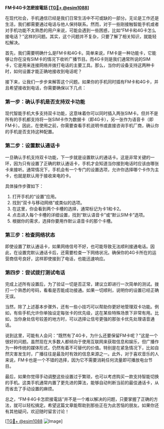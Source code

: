 **FM卡4G卡怎麽接電話 [[TG💪+ @esim1088](https://t.me/s/esim1088)]**

在现代社会，手机通信已经是我们日常生活中不可或缺的一部分。无论是工作还是生活，我们都需要通过电话与他人保持联系。然而，对于一些刚接触智能手机或者对手机功能不太熟悉的用户来说，可能会遇到一些困惑，比如“FM卡和4G卡怎么接电话？”这样的问题。其实，这个问题并不复杂，只要了解了相关知识，就能轻松解决。

首先，我们需要明确什么是FM卡和4G卡。简单来说，FM卡是一种功能卡，它能够让你在没有SIM卡的情况下收听广播节目。而4G卡则是我们通常所说的SIM卡，它是用来连接网络并拨打电话的主要工具。那么，当你的设备支持这两种卡时，如何设置才能正确地接收到电话呢？

接下来，让我们一步步来解答这个问题。如果你的手机同时插有FM卡和4G卡，并且希望接收到电话，你需要确保以下几点：

### **第一步：确认手机是否支持双卡功能**
现代智能手机大多支持双卡功能，这意味着你可以同时插入两张SIM卡。但并不是所有的手机都支持将一张SIM卡作为数据卡（即4G卡），另一张作为语音卡（即FM卡）。因此，在使用之前，你需要查看手机说明书或直接咨询手机厂商，确认你的手机是否支持这种配置。

### **第二步：设置默认通话卡**
一旦确认手机支持双卡功能，下一步就是设置默认的通话卡。这是非常关键的一环，因为只有设置了正确的默认通话卡，手机才会知道当你接到电话时应该由哪张卡来接听。通常情况下，手机会有一个专门的设置选项，允许你选择哪个卡作为主卡，也就是默认用于接收来电的卡。

具体操作步骤如下：
1. 打开手机的“设置”应用。
2. 找到“双卡与移动网络”或类似的选项。
3. 在这里，你会看到两个卡槽的选择，通常标记为卡1和卡2。
4. 点击进入每个卡槽的详细设置，找到“默认语音卡”或“默认SIM卡”选项。
5. 根据你的需求，选择你要用作默认语音卡的那个卡槽。

### **第三步：检查网络状态**
即使设置了默认通话卡，如果网络信号不好，也可能导致无法顺利接通电话。因此，在设置完默认通话卡后，还需要检查一下网络状况。确保你的4G卡所在的运营商信号良好，这样即使接到了电话，也能迅速响应。

### **第四步：尝试拨打测试电话**
完成上述所有设置后，为了验证一切是否正常，建议立即进行一次简单的测试。拨打一个熟悉的号码，看看是否能成功接通。如果一切顺利，说明你的设置已经正确无误。

当然，除了上述基本步骤外，还有一些小技巧可以帮助你更好地管理双卡功能。例如，有些手机允许你单独设定每张卡的优先级，这在某些特殊场景下非常有用。比如，当你身处信号较差的地方时，可以选择让信号更强的那张卡优先处理语音通话。

说到这里，可能有人会问：“既然有了4G卡，为什么还要保留FM卡呢？”这是一个很好的问题。虽然现在大多数人都倾向于使用互联网来获取信息和娱乐，但广播作为一种传统的媒体形式，仍然有着不可替代的价值。特别是在紧急情况下，比如自然灾害发生时，广播往往是最及时有效的信息来源之一。此外，对于喜欢音乐的人来说，FM卡也是一个不错的选择，因为它不需要消耗任何流量即可播放电台节目。

最后，如果你觉得手动调整这些设置过于繁琐，也可以考虑购买一款支持智能切换的手机。这类手机通常内置了更先进的算法，能够自动判断当前的最佳通话卡，从而省去了手动设置的麻烦。

总之，“FM卡4G卡怎麽接電話”并不是一个难以解决的问题，只要掌握了正确的方法，就可以轻松搞定。希望这篇文章能帮助到那些正在为此苦恼的朋友。如果你还有其他疑问，欢迎随时留言讨论！

[[TG💪+ @esim1088](https://t.me/s/esim1088) ![Image](https://i.postimg.cc/4NQfJmqS/Snipaste-2025-05-13-00-14-12.png)]
